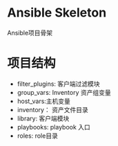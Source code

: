 # Ansible Skeleton 
Ansible项目骨架

# 项目结构

* filter_plugins: 客户端过滤模块
* group_vars: Inventory 资产组变量
* host_vars:主机变量
* inventory： 资产文件目录
* library: 客户端模块
* playbooks: playbook 入口
* roles: role目录